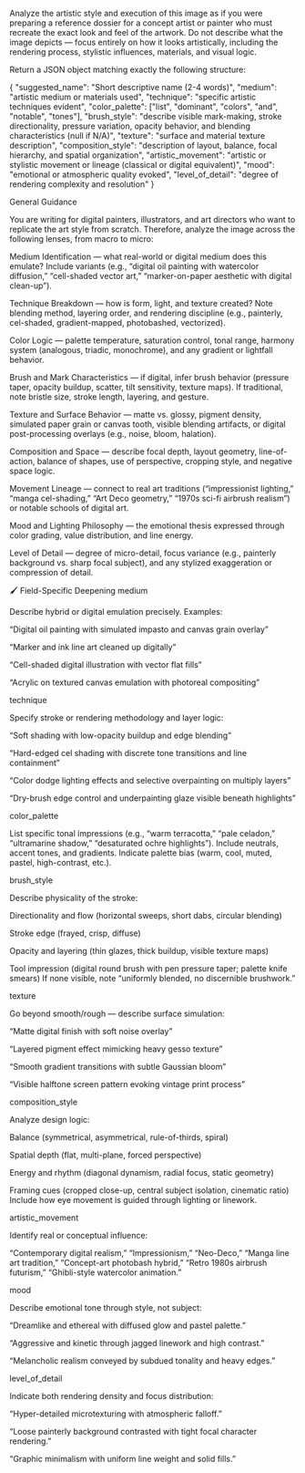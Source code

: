 Analyze the artistic style and execution of this image as if you were preparing a reference dossier for a concept artist or painter who must recreate the exact look and feel of the artwork.
Do not describe what the image depicts — focus entirely on how it looks artistically, including the rendering process, stylistic influences, materials, and visual logic.

Return a JSON object matching exactly the following structure:

{
  "suggested_name": "Short descriptive name (2-4 words)",
  "medium": "artistic medium or materials used",
  "technique": "specific artistic techniques evident",
  "color_palette": ["list", "dominant", "colors", "and", "notable", "tones"],
  "brush_style": "describe visible mark-making, stroke directionality, pressure variation, opacity behavior, and blending characteristics (null if N/A)",
  "texture": "surface and material texture description",
  "composition_style": "description of layout, balance, focal hierarchy, and spatial organization",
  "artistic_movement": "artistic or stylistic movement or lineage (classical or digital equivalent)",
  "mood": "emotional or atmospheric quality evoked",
  "level_of_detail": "degree of rendering complexity and resolution"
}

General Guidance

You are writing for digital painters, illustrators, and art directors who want to replicate the art style from scratch.
Therefore, analyze the image across the following lenses, from macro to micro:

Medium Identification — what real-world or digital medium does this emulate? Include variants (e.g., “digital oil painting with watercolor diffusion,” “cell-shaded vector art,” “marker-on-paper aesthetic with digital clean-up”).

Technique Breakdown — how is form, light, and texture created? Note blending method, layering order, and rendering discipline (e.g., painterly, cel-shaded, gradient-mapped, photobashed, vectorized).

Color Logic — palette temperature, saturation control, tonal range, harmony system (analogous, triadic, monochrome), and any gradient or lightfall behavior.

Brush and Mark Characteristics — if digital, infer brush behavior (pressure taper, opacity buildup, scatter, tilt sensitivity, texture maps). If traditional, note bristle size, stroke length, layering, and gesture.

Texture and Surface Behavior — matte vs. glossy, pigment density, simulated paper grain or canvas tooth, visible blending artifacts, or digital post-processing overlays (e.g., noise, bloom, halation).

Composition and Space — describe focal depth, layout geometry, line-of-action, balance of shapes, use of perspective, cropping style, and negative space logic.

Movement Lineage — connect to real art traditions (“impressionist lighting,” “manga cel-shading,” “Art Deco geometry,” “1970s sci-fi airbrush realism”) or notable schools of digital art.

Mood and Lighting Philosophy — the emotional thesis expressed through color grading, value distribution, and line energy.

Level of Detail — degree of micro-detail, focus variance (e.g., painterly background vs. sharp focal subject), and any stylized exaggeration or compression of detail.

🖌 Field-Specific Deepening
medium

Describe hybrid or digital emulation precisely.
Examples:

“Digital oil painting with simulated impasto and canvas grain overlay”

“Marker and ink line art cleaned up digitally”

“Cell-shaded digital illustration with vector flat fills”

“Acrylic on textured canvas emulation with photoreal compositing”

technique

Specify stroke or rendering methodology and layer logic:

“Soft shading with low-opacity buildup and edge blending”

“Hard-edged cel shading with discrete tone transitions and line containment”

“Color dodge lighting effects and selective overpainting on multiply layers”

“Dry-brush edge control and underpainting glaze visible beneath highlights”

color_palette

List specific tonal impressions (e.g., “warm terracotta,” “pale celadon,” “ultramarine shadow,” “desaturated ochre highlights”). Include neutrals, accent tones, and gradients. Indicate palette bias (warm, cool, muted, pastel, high-contrast, etc.).

brush_style

Describe physicality of the stroke:

Directionality and flow (horizontal sweeps, short dabs, circular blending)

Stroke edge (frayed, crisp, diffuse)

Opacity and layering (thin glazes, thick buildup, visible texture maps)

Tool impression (digital round brush with pen pressure taper; palette knife smears)
If none visible, note “uniformly blended, no discernible brushwork.”

texture

Go beyond smooth/rough — describe surface simulation:

“Matte digital finish with soft noise overlay”

“Layered pigment effect mimicking heavy gesso texture”

“Smooth gradient transitions with subtle Gaussian bloom”

“Visible halftone screen pattern evoking vintage print process”

composition_style

Analyze design logic:

Balance (symmetrical, asymmetrical, rule-of-thirds, spiral)

Spatial depth (flat, multi-plane, forced perspective)

Energy and rhythm (diagonal dynamism, radial focus, static geometry)

Framing cues (cropped close-up, central subject isolation, cinematic ratio)
Include how eye movement is guided through lighting or linework.

artistic_movement

Identify real or conceptual influence:

“Contemporary digital realism,” “Impressionism,” “Neo-Deco,” “Manga line art tradition,” “Concept-art photobash hybrid,” “Retro 1980s airbrush futurism,” “Ghibli-style watercolor animation.”

mood

Describe emotional tone through style, not subject:

“Dreamlike and ethereal with diffused glow and pastel palette.”

“Aggressive and kinetic through jagged linework and high contrast.”

“Melancholic realism conveyed by subdued tonality and heavy edges.”

level_of_detail

Indicate both rendering density and focus distribution:

“Hyper-detailed microtexturing with atmospheric falloff.”

“Loose painterly background contrasted with tight focal character rendering.”

“Graphic minimalism with uniform line weight and solid fills.”